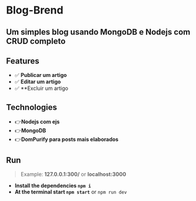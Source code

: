 # Blog-Brend
## Um simples blog usando MongoDB e Nodejs com CRUD completo

## Features
- ✅ **Publicar um artigo**
- ✅ **Editar um artigo**
- ✅ **Excluir um artigo

## Technologies
- 👉**Nodejs com ejs**
- 👉**MongoDB**
- 👉**DomPurify para posts mais elaborados**

## Run
> Example: **127.0.0.1:300/** or **localhost:3000**

- **Install the dependencies `npm i`**
- **At the terminal start `npm start`** or `npm run dev`

